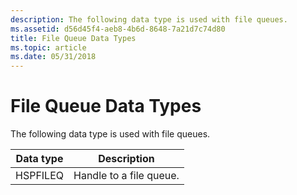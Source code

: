 ```yaml
---
description: The following data type is used with file queues.
ms.assetid: d56d45f4-aeb8-4b6d-8648-7a21d7c74d80
title: File Queue Data Types
ms.topic: article
ms.date: 05/31/2018
---
```


# File Queue Data Types

The following data type is used with file queues.



| Data type | Description             |
|-----------|-------------------------|
| HSPFILEQ  | Handle to a file queue. |



 

 

 



